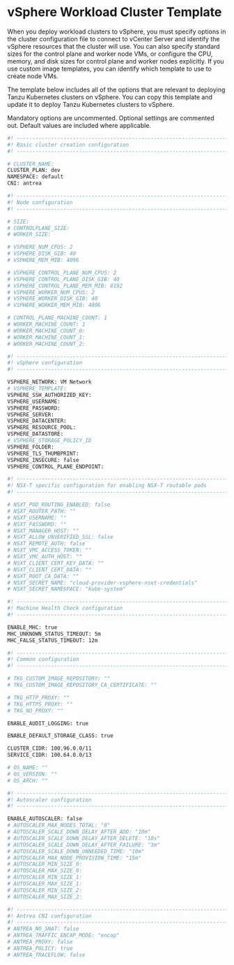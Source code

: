 # vSphere Workload Cluster Template

When you deploy workload clusters to vSphere, you must specify options in the cluster configuration file to connect to vCenter Server and identify the vSphere resources that the cluster will use. You can also specify standard sizes for the control plane and worker node VMs, or configure the CPU, memory, and disk sizes for control plane and worker nodes explicitly. If you use custom image templates, you can identify which template to use to create node VMs.

The template below includes all of the options that are relevant to deploying Tanzu Kubernetes clusters on vSphere. You can copy this template and update it to deploy Tanzu Kubernetes clusters to vSphere.

Mandatory options are uncommented. Optional settings are commented out. Default values are included where applicable.

```sh
#! ---------------------------------------------------------------------
#! Basic cluster creation configuration
#! ---------------------------------------------------------------------

# CLUSTER_NAME:
CLUSTER_PLAN: dev
NAMESPACE: default
CNI: antrea

#! ---------------------------------------------------------------------
#! Node configuration
#! ---------------------------------------------------------------------

# SIZE:
# CONTROLPLANE_SIZE:
# WORKER_SIZE:

# VSPHERE_NUM_CPUS: 2
# VSPHERE_DISK_GIB: 40
# VSPHERE_MEM_MIB: 4096

# VSPHERE_CONTROL_PLANE_NUM_CPUS: 2
# VSPHERE_CONTROL_PLANE_DISK_GIB: 40
# VSPHERE_CONTROL_PLANE_MEM_MIB: 8192
# VSPHERE_WORKER_NUM_CPUS: 2
# VSPHERE_WORKER_DISK_GIB: 40
# VSPHERE_WORKER_MEM_MIB: 4096

# CONTROL_PLANE_MACHINE_COUNT: 1
# WORKER_MACHINE_COUNT: 1
# WORKER_MACHINE_COUNT_0:
# WORKER_MACHINE_COUNT_1:
# WORKER_MACHINE_COUNT_2:

#! ---------------------------------------------------------------------
#! vSphere configuration
#! ---------------------------------------------------------------------

VSPHERE_NETWORK: VM Network
# VSPHERE_TEMPLATE:
VSPHERE_SSH_AUTHORIZED_KEY:
VSPHERE_USERNAME:
VSPHERE_PASSWORD:
VSPHERE_SERVER:
VSPHERE_DATACENTER:
VSPHERE_RESOURCE_POOL:
VSPHERE_DATASTORE:
# VSPHERE_STORAGE_POLICY_ID
VSPHERE_FOLDER:
VSPHERE_TLS_THUMBPRINT:
VSPHERE_INSECURE: false
VSPHERE_CONTROL_PLANE_ENDPOINT:

#! ---------------------------------------------------------------------
#! NSX-T specific configuration for enabling NSX-T routable pods
#! ---------------------------------------------------------------------

# NSXT_POD_ROUTING_ENABLED: false
# NSXT_ROUTER_PATH: ""
# NSXT_USERNAME: ""
# NSXT_PASSWORD: ""
# NSXT_MANAGER_HOST: ""
# NSXT_ALLOW_UNVERIFIED_SSL: false
# NSXT_REMOTE_AUTH: false
# NSXT_VMC_ACCESS_TOKEN: ""
# NSXT_VMC_AUTH_HOST: ""
# NSXT_CLIENT_CERT_KEY_DATA: ""
# NSXT_CLIENT_CERT_DATA: ""
# NSXT_ROOT_CA_DATA: ""
# NSXT_SECRET_NAME: "cloud-provider-vsphere-nsxt-credentials"
# NSXT_SECRET_NAMESPACE: "kube-system"

#! ---------------------------------------------------------------------
#! Machine Health Check configuration
#! ---------------------------------------------------------------------

ENABLE_MHC: true
MHC_UNKNOWN_STATUS_TIMEOUT: 5m
MHC_FALSE_STATUS_TIMEOUT: 12m

#! ---------------------------------------------------------------------
#! Common configuration
#! ---------------------------------------------------------------------

# TKG_CUSTOM_IMAGE_REPOSITORY: ""
# TKG_CUSTOM_IMAGE_REPOSITORY_CA_CERTIFICATE: ""

# TKG_HTTP_PROXY: ""
# TKG_HTTPS_PROXY: ""
# TKG_NO_PROXY: ""

ENABLE_AUDIT_LOGGING: true

ENABLE_DEFAULT_STORAGE_CLASS: true

CLUSTER_CIDR: 100.96.0.0/11
SERVICE_CIDR: 100.64.0.0/13

# OS_NAME: ""
# OS_VERSION: ""
# OS_ARCH: ""

#! ---------------------------------------------------------------------
#! Autoscaler configuration
#! ---------------------------------------------------------------------

ENABLE_AUTOSCALER: false
# AUTOSCALER_MAX_NODES_TOTAL: "0"
# AUTOSCALER_SCALE_DOWN_DELAY_AFTER_ADD: "10m"
# AUTOSCALER_SCALE_DOWN_DELAY_AFTER_DELETE: "10s"
# AUTOSCALER_SCALE_DOWN_DELAY_AFTER_FAILURE: "3m"
# AUTOSCALER_SCALE_DOWN_UNNEEDED_TIME: "10m"
# AUTOSCALER_MAX_NODE_PROVISION_TIME: "15m"
# AUTOSCALER_MIN_SIZE_0:
# AUTOSCALER_MAX_SIZE_0:
# AUTOSCALER_MIN_SIZE_1:
# AUTOSCALER_MAX_SIZE_1:
# AUTOSCALER_MIN_SIZE_2:
# AUTOSCALER_MAX_SIZE_2:

#! ---------------------------------------------------------------------
#! Antrea CNI configuration
#! ---------------------------------------------------------------------
# ANTREA_NO_SNAT: false
# ANTREA_TRAFFIC_ENCAP_MODE: "encap"
# ANTREA_PROXY: false
# ANTREA_POLICY: true
# ANTREA_TRACEFLOW: false
```
